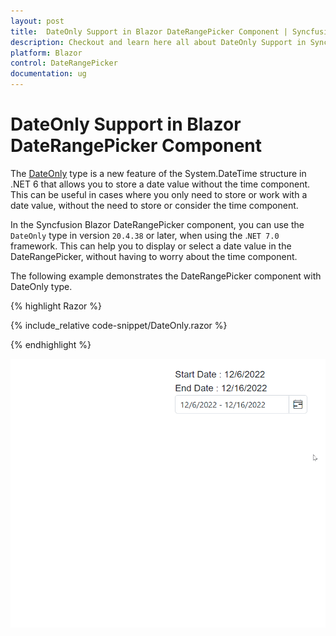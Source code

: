 ```yaml
---
layout: post
title:  DateOnly Support in Blazor DateRangePicker Component | Syncfusion
description: Checkout and learn here all about DateOnly Support in Syncfusion Blazor DateRangePicker component and much more.
platform: Blazor
control: DateRangePicker
documentation: ug
---
```


# DateOnly Support in Blazor DateRangePicker Component

The [DateOnly](https://devblogs.microsoft.com/dotnet/date-time-and-time-zone-enhancements-in-net-6/) type is a new feature of the System.DateTime structure in .NET 6 that allows you to store a date value without the time component. This can be useful in cases where you only need to store or work with a date value, without the need to store or consider the time component.

In the Syncfusion Blazor DateRangePicker component, you can use the `DateOnly` type in version `20.4.38` or later, when using the .`NET 7.0` framework. This can help you to display or select a date value in the DateRangePicker, without having to worry about the time component.

The following example demonstrates the DateRangePicker component with DateOnly type.

{% highlight Razor %}

{% include_relative code-snippet/DateOnly.razor %}

{% endhighlight %}


![Blazor DateRangePicker with DateOnly](./images/DateRangePickerDateOnly.gif)